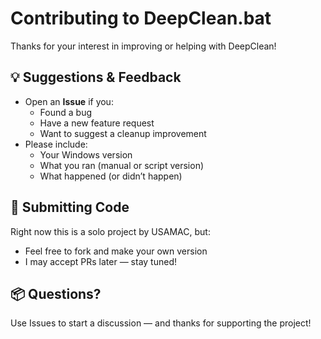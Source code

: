 # Contributing to DeepClean.bat

Thanks for your interest in improving or helping with DeepClean!

## 💡 Suggestions & Feedback
- Open an **Issue** if you:
  - Found a bug
  - Have a new feature request
  - Want to suggest a cleanup improvement
- Please include:
  - Your Windows version
  - What you ran (manual or script version)
  - What happened (or didn’t happen)

## 🔧 Submitting Code
Right now this is a solo project by USAMAC, but:
- Feel free to fork and make your own version
- I may accept PRs later — stay tuned!

## 📦 Questions?
Use Issues to start a discussion — and thanks for supporting the project!
